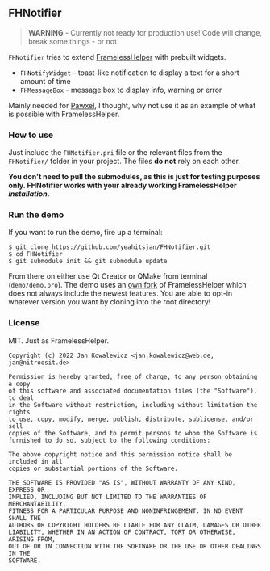 ## FHNotifier

> **WARNING** - Currently not ready for production use! Code will change, break some things - or not.

``FHNotifier`` tries to extend [FramelessHelper](https://github.com/wangwenx190/framelesshelper) with prebuilt widgets.

- ``FHNotifyWidget`` - toast-like notification to display a text for a short amount of time
- ``FHMessageBox`` - message box to display info, warning or error

Mainly needed for [Pawxel](https://pawxel.rocks), I thought, why not use it as an example of what is possible with FramelessHelper.

### How to use

Just include the ``FHNotifier.pri`` file or the relevant files from the ``FHNotifier/`` folder in your project. The files **do not** rely on each other.

**You don't need to pull the submodules, as this is just for testing purposes only. FHNotifier works with your already working FramelessHelper _installation_.**

### Run the demo

If you want to run the demo, fire up a terminal:
```
$ git clone https://github.com/yeahitsjan/FHNotifier.git
$ cd FHNotifier
$ git submodule init && git submodule update
```

From there on either use Qt Creator or QMake from terminal (``demo/demo.pro``). The demo uses an [own fork](https://github.com/yeahitsjan/framelesshelper/tree/qmake_mods) of FramelessHelper which does not always include the newest features. You are able to opt-in whatever version you want by cloning into the root directory!

### License

MIT. Just as FramelessHelper.

```
Copyright (c) 2022 Jan Kowalewicz <jan.kowalewicz@web.de, jan@nitroosit.de>

Permission is hereby granted, free of charge, to any person obtaining a copy
of this software and associated documentation files (the "Software"), to deal
in the Software without restriction, including without limitation the rights
to use, copy, modify, merge, publish, distribute, sublicense, and/or sell
copies of the Software, and to permit persons to whom the Software is
furnished to do so, subject to the following conditions:

The above copyright notice and this permission notice shall be included in all
copies or substantial portions of the Software.

THE SOFTWARE IS PROVIDED "AS IS", WITHOUT WARRANTY OF ANY KIND, EXPRESS OR
IMPLIED, INCLUDING BUT NOT LIMITED TO THE WARRANTIES OF MERCHANTABILITY,
FITNESS FOR A PARTICULAR PURPOSE AND NONINFRINGEMENT. IN NO EVENT SHALL THE
AUTHORS OR COPYRIGHT HOLDERS BE LIABLE FOR ANY CLAIM, DAMAGES OR OTHER
LIABILITY, WHETHER IN AN ACTION OF CONTRACT, TORT OR OTHERWISE, ARISING FROM,
OUT OF OR IN CONNECTION WITH THE SOFTWARE OR THE USE OR OTHER DEALINGS IN THE
SOFTWARE.
```